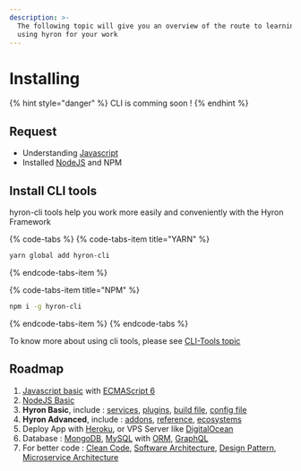 ```yaml
---
description: >-
  The following topic will give you an overview of the route to learning and
  using hyron for your work
---
```


# Installing

{% hint style="danger" %}
CLI is comming soon !
{% endhint %}

## Request

* Understanding [Javascript](https://developer.mozilla.org/en-US/docs/Web/JavaScript)
* Installed [NodeJS](https://nodejs.org/en/) and NPM

## Install CLI tools

hyron-cli tools help you work more easily and conveniently with the Hyron Framework

{% code-tabs %}
{% code-tabs-item title="YARN" %}
```bash
yarn global add hyron-cli
```
{% endcode-tabs-item %}

{% code-tabs-item title="NPM" %}
```bash
npm i -g hyron-cli
```
{% endcode-tabs-item %}
{% endcode-tabs %}

To know more about using cli tools, please see [CLI-Tools topic](ecosystem/general/cli-tools.md)

## Roadmap

1. [Javascript basic](https://www.tutorialspoint.com/javascript/) with [ECMAScript 6](http://es6-features.org)
2. [NodeJS Basic](https://www.tutorialspoint.com/nodejs/index.htm)
3. **Hyron Basic**, include : [services](create-services.md), [plugins](create-plugins.md), [build file](json-build-file.md), [config file](config-file.md)
4. **Hyron Advanced**, include : [addons](create-addons.md), [reference](api-reference/), [ecosystems](ecosystem/)
5. Deploy App with [Heroku](https://devcenter.heroku.com/articles/deploying-nodejs), or VPS Server like [DigitalOcean](https://lengstorf.com/code/deploy-nodejs-ssl-digitalocean/)
6. Database : [MongoDB](https://mongoosejs.com/), [MySQL](https://www.w3schools.com/nodejs/nodejs_mysql_create_table.asp) with [ORM](http://docs.sequelizejs.com), [GraphQL](https://graphql.org/graphql-js/)
7. For better code : [Clean Code](https://github.com/ryanmcdermott/clean-code-javascript), [Software Architecture](https://towardsdatascience.com/10-common-software-architectural-patterns-in-a-nutshell-a0b47a1e9013), [Design Pattern](https://www.dofactory.com/javascript/design-patterns), [Microservice Architecture](https://microservices.io/patterns/microservices.html)

